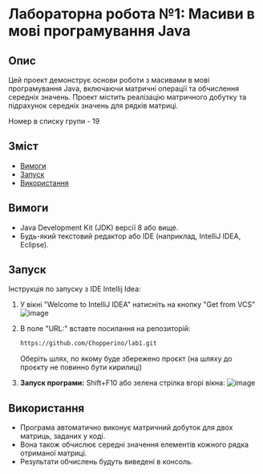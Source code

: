 # Лабораторна робота №1: Масиви в мові програмування Java

## Опис

Цей проект демонструє основи роботи з масивами в мові програмування Java, включаючи матричні операції та обчислення середніх значень. Проект містить реалізацію матричного добутку та підрахунок середніх значень для рядків матриці.

Номер в списку групи - 19

## Зміст

- [Вимоги](#вимоги)
- [Запуск](#запуск)
- [Використання](#використання)

## Вимоги
      
- Java Development Kit (JDK) версії 8 або вище.
- Будь-який текстовий редактор або IDE (наприклад, IntelliJ IDEA, Eclipse).

## Запуск
Інструкція по запуску з IDE Intellij Idea:
1. У вікні "Welcome to IntelliJ IDEA" натисніть на кнопку "Get from VCS"
![image](https://github.com/user-attachments/assets/e3925f69-51ca-4716-ab0c-4b92f8123512)

3. В поле "URL:" вставте посилання на репозиторій:
   ```bash
   https://github.com/Chopperino/lab1.git
   ```
   Оберіть шлях, по якому буде збережено проєкт (на шляху до проєкту не повинно бути кирилиці)
4. **Запуск програми:**
   Shift+F10 або зелена стрілка вгорі вікна:
   ![image](https://github.com/user-attachments/assets/4e3fa721-212d-49c6-bda8-2e56411b915a)


## Використання
- Програма автоматично виконує матричний добуток для двох матриць, заданих у коді.
- Вона також обчислює середні значення елементів кожного рядка отриманої матриці.
- Результати обчислень будуть виведені в консоль.
